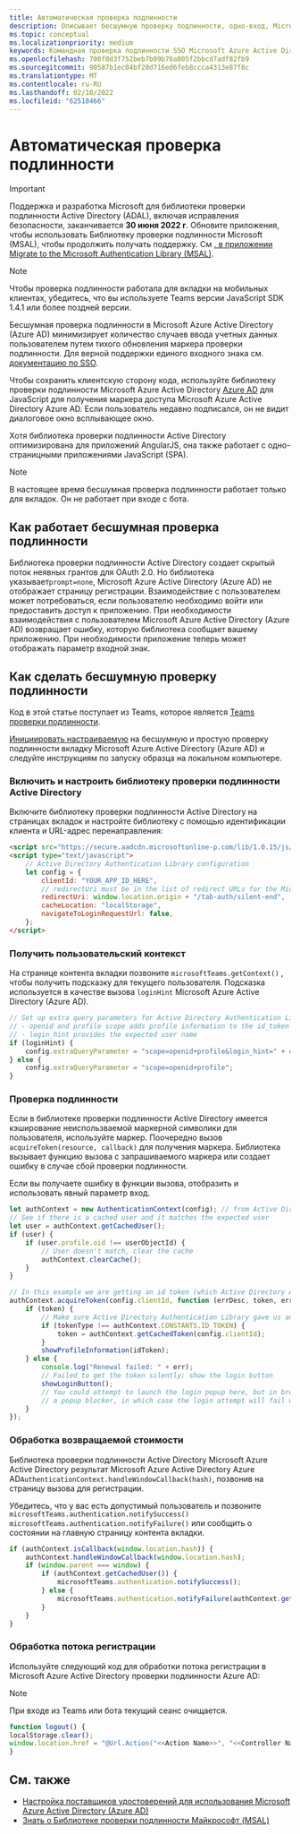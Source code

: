 ```yaml
---
title: Автоматическая проверка подлинности
description: Описывает бесшумную проверку подлинности, одно-вход, Microsoft Azure Active Directory (Azure AD) для вкладок
ms.topic: conceptual
ms.localizationpriority: medium
keywords: Командная проверка подлинности SSO Microsoft Azure Active Directory (Azure AD)
ms.openlocfilehash: 700f0d3f752beb7b09b76a805f2bbcd7adf82fb9
ms.sourcegitcommit: 90587b1ec04bf20d716ed6feb8ccca4313e87f8c
ms.translationtype: MT
ms.contentlocale: ru-RU
ms.lasthandoff: 02/10/2022
ms.locfileid: "62518466"
---
```

# <a name="silent-authentication"></a>Автоматическая проверка подлинности

> [!IMPORTANT]
> Поддержка и разработка Microsoft для библиотеки проверки подлинности Active Directory (ADAL), включая исправления безопасности, заканчивается **30 июня 2022 г**. Обновите приложения, чтобы использовать Библиотеку проверки подлинности Microsoft (MSAL), чтобы продолжить получать поддержку. См [. в приложении Migrate to the Microsoft Authentication Library (MSAL)](/azure/active-directory/develop/msal-migration).

> [!NOTE]
> Чтобы проверка подлинности работала для вкладки на мобильных клиентах, убедитесь, что вы используете Teams версии JavaScript SDK 1.4.1 или более поздней версии.

Бесшумная проверка подлинности в Microsoft Azure Active Directory (Azure AD) минимизирует количество случаев ввода учетных данных пользователем путем тихого обновления маркера проверки подлинности. Для верной поддержки единого входного знака см. [документацию по SSO](~/tabs/how-to/authentication/auth-aad-sso.md).

Чтобы сохранить клиентскую сторону кода, используйте библиотеку проверки подлинности Microsoft Azure Active Directory [Azure AD](/azure/active-directory/develop/active-directory-authentication-libraries) для JavaScript для получения маркера доступа Microsoft Azure Active Directory Azure AD. Если пользователь недавно подписался, он не видит диалоговое окно всплывающее окно.

Хотя библиотека проверки подлинности Active Directory оптимизирована для приложений AngularJS, она также работает с одно-страницными приложениями JavaScript (SPA).

> [!NOTE]
> В настоящее время бесшумная проверка подлинности работает только для вкладок. Он не работает при входе с бота.

## <a name="how-silent-authentication-works"></a>Как работает бесшумная проверка подлинности

Библиотека проверки подлинности Active Directory создает скрытый поток неявных грантов для OAuth 2.0. Но библиотека указывает`prompt=none`, Microsoft Azure Active Directory (Azure AD) не отображает страницу регистрации. Взаимодействие с пользователем может потребоваться, если пользователю необходимо войти или предоставить доступ к приложению. При необходимости взаимодействия с пользователем Microsoft Azure Active Directory (Azure AD) возвращает ошибку, которую библиотека сообщает вашему приложению. При необходимости приложение теперь может отображать параметр входной знак.

## <a name="how-to-do-silent-authentication"></a>Как сделать бесшумную проверку подлинности

Код в этой статье поступает из Teams, которое является [Teams проверки подлинности](https://github.com/OfficeDev/Microsoft-Teams-Samples/blob/main/samples/app-auth/nodejs/src/views/tab/silent/silent.hbs).

[Инициировать настраиваемую](https://github.com/OfficeDev/Microsoft-Teams-Samples/tree/main/samples/tab-channel-group-config-page-auth/csharp) на бесшумную и простую проверку подлинности вкладку Microsoft Azure Active Directory (Azure AD) и следуйте инструкциям по запуску образца на локальном компьютере.

### <a name="include-and-configure-active-directory-authentication-library"></a>Включить и настроить библиотеку проверки подлинности Active Directory

Включите библиотеку проверки подлинности Active Directory на страницах вкладок и настройте библиотеку с помощью идентификации клиента и URL-адрес перенаправления:

```html
<script src="https://secure.aadcdn.microsoftonline-p.com/lib/1.0.15/js/adal.min.js" integrity="sha384-lIk8T3uMxKqXQVVfFbiw0K/Nq+kt1P3NtGt/pNexiDby2rKU6xnDY8p16gIwKqgI" crossorigin="anonymous"></script>
<script type="text/javascript">
    // Active Directory Authentication Library configuration
    let config = {
        clientId: "YOUR_APP_ID_HERE",
        // redirectUri must be in the list of redirect URLs for the Microsoft Azure Active Directory (Azure AD) app
        redirectUri: window.location.origin + "/tab-auth/silent-end",
        cacheLocation: "localStorage",
        navigateToLoginRequestUrl: false,
    };
</script>
```

### <a name="get-the-user-context"></a>Получить пользовательский контекст

На странице контента вкладки позвоните `microsoftTeams.getContext()` , чтобы получить подсказку для текущего пользователя. Подсказка используется в качестве вызова `loginHint` Microsoft Azure Active Directory (Azure AD).

```javascript
// Set up extra query parameters for Active Directory Authentication Library
// - openid and profile scope adds profile information to the id_token
// - login_hint provides the expected user name
if (loginHint) {
    config.extraQueryParameter = "scope=openid+profile&login_hint=" + encodeURIComponent(loginHint);
} else {
    config.extraQueryParameter = "scope=openid+profile";
}
```

### <a name="authenticate"></a>Проверка подлинности

Если в библиотеке проверки подлинности Active Directory имеется кэширование неиспользваемой маркерной символики для пользователя, используйте маркер. Поочередно вызов `acquireToken(resource, callback)` для получения маркера. Библиотека вызывает функцию вызова с запрашиваемого маркера или создает ошибку в случае сбой проверки подлинности.

Если вы получаете ошибку в функции вызова, отобразить и использовать явный параметр вход.

```javascript
let authContext = new AuthenticationContext(config); // from Active Directory Authentication Library
// See if there is a cached user and it matches the expected user
let user = authContext.getCachedUser();
if (user) {
    if (user.profile.oid !== userObjectId) {
        // User doesn't match, clear the cache
        authContext.clearCache();
    }
}

// In this example we are getting an id token (which Active Directory Authentication Library returns if we ask for resource = clientId)
authContext.acquireToken(config.clientId, function (errDesc, token, err, tokenType) {
    if (token) {
        // Make sure Active Directory Authentication Library gave us an ID token
        if (tokenType !== authContext.CONSTANTS.ID_TOKEN) {
            token = authContext.getCachedToken(config.clientId);
        }
        showProfileInformation(idToken);
    } else {
        console.log("Renewal failed: " + err);
        // Failed to get the token silently; show the login button
        showLoginButton();
        // You could attempt to launch the login popup here, but in browsers this could be blocked by
        // a popup blocker, in which case the login attempt will fail with the reason FailedToOpenWindow.
    }
});
```

### <a name="process-the-return-value"></a>Обработка возвращаемой стоимости

Библиотека проверки подлинности Active Directory Microsoft Azure Active Directory результат Microsoft Azure Active Directory Azure AD`AuthenticationContext.handleWindowCallback(hash)`, позвонив на страницу вызова для регистрации.

Убедитесь, что у вас есть допустимый пользователь и позвоните `microsoftTeams.authentication.notifySuccess()` `microsoftTeams.authentication.notifyFailure()` или сообщить о состоянии на главную страницу контента вкладки.

```javascript
if (authContext.isCallback(window.location.hash)) {
    authContext.handleWindowCallback(window.location.hash);
    if (window.parent === window) {
        if (authContext.getCachedUser()) {
            microsoftTeams.authentication.notifySuccess();
        } else {
            microsoftTeams.authentication.notifyFailure(authContext.getLoginError());
        }
    }
}
```

### <a name="handle-the-sign-out-flow"></a>Обработка потока регистрации

Используйте следующий код для обработки потока регистрации в Microsoft Azure Active Directory проверки подлинности Azure AD:

> [!NOTE]
> При входе из Teams или бота текущий сеанс очищается.

```javascript
function logout() {
localStorage.clear();
window.location.href = "@Url.Action("<<Action Name>>", "<<Controller Name>>")";
}
```

## <a name="see-also"></a>См. также

* [Настройка поставщиков удостоверений для использования Microsoft Azure Active Directory (Azure AD)](../../../concepts/authentication/configure-identity-provider.md)
* [Знать о Библиотеке проверки подлинности Майкрософт (MSAL)](/azure/active-directory/develop/msal-overview)
